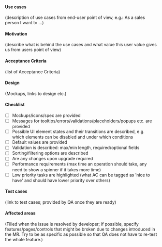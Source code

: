#### Use cases

(description of use cases from end-user point of view, e.g.: As a sales person I want to ...)

#### Motivation

(describe what is behind the use cases and what value this user value gives us from users point of view)

#### Acceptance Criteria

(list of Acceptance Criteria)

#### Design

(Mockups, links to design etc.)

#### Checklist

- [ ] Mockups/icons/spec are provided
- [ ] Messages for tooltips/errors/validations/placeholders/popups etc. are provided
- [ ] Possible UI element states and their transitions are described, e.g. which elements can be disabled and under which conditions
- [ ] Default values are provided
- [ ] Validation is described: max/min length, required/optional fields
- [ ] Sorting/filtering options are described
- [ ] Are any changes upon upgrade required
- [ ] Performance requirements (max time an operation should take, any need to show a spinner if it takes more time)
- [ ] Low priority tasks are highlighted (what AC can be tagged as 'nice to have' and should have lower priority over others)

#### Test cases

(link to test cases; provided by QA once they are ready)

#### Affected areas

(Filled when the issue is resolved by developer; if possible, specify features/pages/controls that might be broken due to changes introduced in the MR. Try to be as
specific as possible so that QA does not have to re-test the whole feature.)
